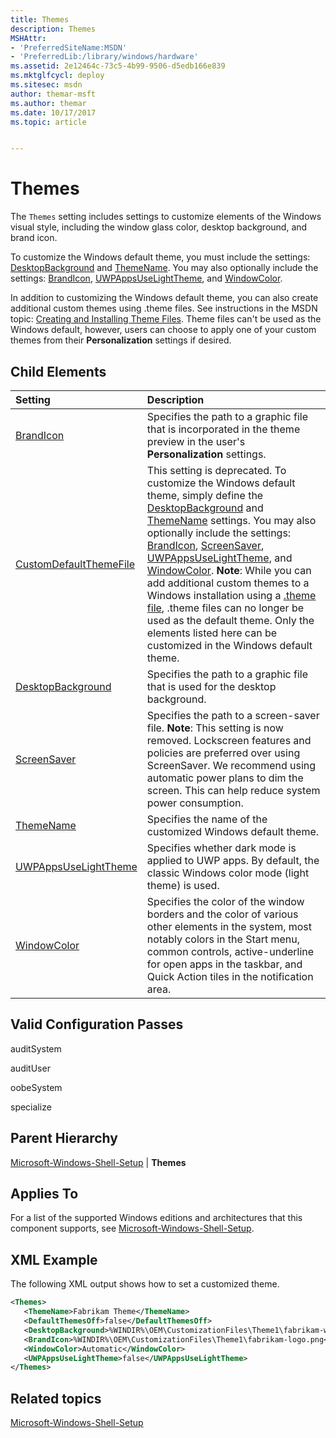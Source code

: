 ```yaml
---
title: Themes
description: Themes
MSHAttr:
- 'PreferredSiteName:MSDN'
- 'PreferredLib:/library/windows/hardware'
ms.assetid: 2e12464c-73c5-4b99-9506-d5edb166e839
ms.mktglfcycl: deploy
ms.sitesec: msdn
author: themar-msft
ms.author: themar
ms.date: 10/17/2017
ms.topic: article


---
```

# Themes

The `Themes` setting includes settings to customize elements of the Windows visual style, including the window glass color, desktop background, and brand icon.

To customize the Windows default theme, you must include the settings: [DesktopBackground](microsoft-windows-shell-setup-themes-desktopbackground.md) and [ThemeName](microsoft-windows-shell-setup-themes-themename.md). You may also optionally include the settings: [BrandIcon](microsoft-windows-shell-setup-themes-brandicon.md), [UWPAppsUseLightTheme](microsoft-windows-shell-setup-themes-uwpappsuselighttheme.md), and [WindowColor](microsoft-windows-shell-setup-themes-windowcolor.md).

In addition to customizing the Windows default theme, you can also create additional custom themes using .theme files. See instructions in the MSDN topic: [Creating and Installing Theme Files](http://go.microsoft.com/fwlink/?LinkId=141343). Theme files can't be used as the Windows default, however, users can choose to apply one of your custom themes from their **Personalization** settings if desired.

## Child Elements

| Setting                 | Description                                                                           |
|:------------------------|:--------------------------------------------------------------------------------------|
| [BrandIcon](microsoft-windows-shell-setup-themes-brandicon.md) | Specifies the path to a graphic file that is incorporated in the theme preview in the user's <strong>Personalization</strong> settings. |
| [CustomDefaultThemeFile](microsoft-windows-shell-setup-themes-customdefaultthemefile.md) | This setting is deprecated. To customize the Windows default theme, simply define the [DesktopBackground](microsoft-windows-shell-setup-themes-desktopbackground.md) and [ThemeName](microsoft-windows-shell-setup-themes-themename.md) settings. You may also optionally include the settings: [BrandIcon](microsoft-windows-shell-setup-themes-brandicon.md), [ScreenSaver](microsoft-windows-shell-setup-themes-screensaver.md), [UWPAppsUseLightTheme](microsoft-windows-shell-setup-themes-uwpappsuselighttheme.md), and [WindowColor](microsoft-windows-shell-setup-themes-windowcolor.md). **Note**: While you can add additional custom themes to a Windows installation using a [.theme file](https://msdn.microsoft.com/en-us/library/bb773190(VS.85).aspx(d=robot)#boot), .theme files can no longer be used as the default theme. Only the elements listed here can be customized in the Windows default theme. |
| [DesktopBackground](microsoft-windows-shell-setup-themes-desktopbackground.md) | Specifies the path to a graphic file that is used for the desktop background. |
| [ScreenSaver](microsoft-windows-shell-setup-themes-screensaver.md) | Specifies the path to a screen-saver file. **Note**: This setting is now removed. Lockscreen features and policies are preferred over using ScreenSaver. We recommend using automatic power plans to dim the screen. This can help reduce system power consumption. |
| [ThemeName](microsoft-windows-shell-setup-themes-themename.md) | Specifies the name of the customized Windows default theme. |
| [UWPAppsUseLightTheme](microsoft-windows-shell-setup-themes-uwpappsuselighttheme.md) | Specifies whether dark mode is applied to UWP apps. By default, the classic Windows color mode (light theme) is used. |
| [WindowColor](microsoft-windows-shell-setup-themes-windowcolor.md) | Specifies the color of the window borders and the color of various other elements in the system, most notably colors in the Start menu, common controls, active-underline for open apps in the taskbar, and Quick Action tiles in the notification area. |

## Valid Configuration Passes

auditSystem

auditUser

oobeSystem

specialize

## Parent Hierarchy

[Microsoft-Windows-Shell-Setup](microsoft-windows-shell-setup.md) | **Themes**

## Applies To

For a list of the supported Windows editions and architectures that this component supports, see [Microsoft-Windows-Shell-Setup](microsoft-windows-shell-setup.md).

## XML Example

The following XML output shows how to set a customized theme.

```XML
<Themes>
   <ThemeName>Fabrikam Theme</ThemeName>
   <DefaultThemesOff>false</DefaultThemesOff>
   <DesktopBackground>%WINDIR%\OEM\CustomizationFiles\Theme1\fabrikam-wallpaper.jpg</DesktopBackground>
   <BrandIcon>%WINDIR%\OEM\CustomizationFiles\Theme1\fabrikam-logo.png</BrandIcon>
   <WindowColor>Automatic</WindowColor>
   <UWPAppsUseLightTheme>false</UWPAppsUseLightTheme>
</Themes>
```

## Related topics

[Microsoft-Windows-Shell-Setup](microsoft-windows-shell-setup.md)
